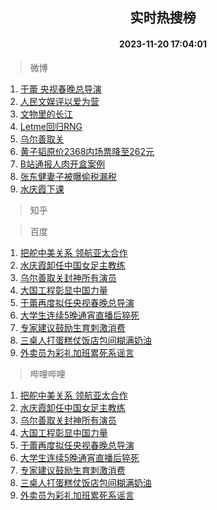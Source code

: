 <div align="center"><h2>实时热搜榜</h2><h4>2023-11-20 17:04:01</h4></div>

> 微博  

1. [于蕾 央视春晚总导演](https://s.weibo.com/weibo?q=%E4%BA%8E%E8%95%BE%20%E5%A4%AE%E8%A7%86%E6%98%A5%E6%99%9A%E6%80%BB%E5%AF%BC%E6%BC%94&t=31&band_rank=1&Refer=top)<br />
2. [人民文娱评以爱为营](https://s.weibo.com/weibo?q=%23%E4%BA%BA%E6%B0%91%E6%96%87%E5%A8%B1%E8%AF%84%E4%BB%A5%E7%88%B1%E4%B8%BA%E8%90%A5%23&t=31&band_rank=2&Refer=top)<br />
3. [文物里的长江](https://s.weibo.com/weibo?q=%23%E6%96%87%E7%89%A9%E9%87%8C%E7%9A%84%E9%95%BF%E6%B1%9F%23&t=31&band_rank=3&Refer=top)<br />
4. [Letme回归RNG](https://s.weibo.com/weibo?q=%23Letme%E5%9B%9E%E5%BD%92RNG%23&t=31&band_rank=4&Refer=top)<br />
5. [乌尔善取关](https://s.weibo.com/weibo?q=%E4%B9%8C%E5%B0%94%E5%96%84%E5%8F%96%E5%85%B3&t=31&band_rank=5&Refer=top)<br />
6. [黄子韬原价2368内场票降至262元](https://s.weibo.com/weibo?q=%23%E9%BB%84%E5%AD%90%E9%9F%AC%E5%8E%9F%E4%BB%B72368%E5%86%85%E5%9C%BA%E7%A5%A8%E9%99%8D%E8%87%B3262%E5%85%83%23&t=31&band_rank=6&Refer=top)<br />
7. [B站通报人肉开盒案例](https://s.weibo.com/weibo?q=%23B%E7%AB%99%E9%80%9A%E6%8A%A5%E4%BA%BA%E8%82%89%E5%BC%80%E7%9B%92%E6%A1%88%E4%BE%8B%23&t=31&band_rank=7&Refer=top)<br />
8. [张东健妻子被曝偷税漏税](https://s.weibo.com/weibo?q=%23%E5%BC%A0%E4%B8%9C%E5%81%A5%E5%A6%BB%E5%AD%90%E8%A2%AB%E6%9B%9D%E5%81%B7%E7%A8%8E%E6%BC%8F%E7%A8%8E%23&t=31&band_rank=8&Refer=top)<br />
9. [水庆霞下课](https://s.weibo.com/weibo?q=%E6%B0%B4%E5%BA%86%E9%9C%9E%E4%B8%8B%E8%AF%BE&t=31&band_rank=9&Refer=top)<br />

> 知乎  


> 百度  

1. [把舵中美关系 领航亚太合作](https://www.baidu.com/s?wd=%E6%8A%8A%E8%88%B5%E4%B8%AD%E7%BE%8E%E5%85%B3%E7%B3%BB+%E9%A2%86%E8%88%AA%E4%BA%9A%E5%A4%AA%E5%90%88%E4%BD%9C&sa=fyb_news&rsv_dl=fyb_news)<br />
2. [水庆霞卸任中国女足主教练](https://www.baidu.com/s?wd=%E6%B0%B4%E5%BA%86%E9%9C%9E%E5%8D%B8%E4%BB%BB%E4%B8%AD%E5%9B%BD%E5%A5%B3%E8%B6%B3%E4%B8%BB%E6%95%99%E7%BB%83&sa=fyb_news&rsv_dl=fyb_news)<br />
3. [乌尔善取关封神所有演员](https://www.baidu.com/s?wd=%E4%B9%8C%E5%B0%94%E5%96%84%E5%8F%96%E5%85%B3%E5%B0%81%E7%A5%9E%E6%89%80%E6%9C%89%E6%BC%94%E5%91%98&sa=fyb_news&rsv_dl=fyb_news)<br />
4. [大国工程彰显中国力量](https://www.baidu.com/s?wd=%E5%A4%A7%E5%9B%BD%E5%B7%A5%E7%A8%8B%E5%BD%B0%E6%98%BE%E4%B8%AD%E5%9B%BD%E5%8A%9B%E9%87%8F&sa=fyb_news&rsv_dl=fyb_news)<br />
5. [于蕾再度拟任央视春晚总导演](https://www.baidu.com/s?wd=%E4%BA%8E%E8%95%BE%E5%86%8D%E5%BA%A6%E6%8B%9F%E4%BB%BB%E5%A4%AE%E8%A7%86%E6%98%A5%E6%99%9A%E6%80%BB%E5%AF%BC%E6%BC%94&sa=fyb_news&rsv_dl=fyb_news)<br />
6. [大学生连续5晚通宵直播后猝死](https://www.baidu.com/s?wd=%E5%A4%A7%E5%AD%A6%E7%94%9F%E8%BF%9E%E7%BB%AD5%E6%99%9A%E9%80%9A%E5%AE%B5%E7%9B%B4%E6%92%AD%E5%90%8E%E7%8C%9D%E6%AD%BB&sa=fyb_news&rsv_dl=fyb_news)<br />
7. [专家建议鼓励生育刺激消费](https://www.baidu.com/s?wd=%E4%B8%93%E5%AE%B6%E5%BB%BA%E8%AE%AE%E9%BC%93%E5%8A%B1%E7%94%9F%E8%82%B2%E5%88%BA%E6%BF%80%E6%B6%88%E8%B4%B9&sa=fyb_news&rsv_dl=fyb_news)<br />
8. [三桌人打蛋糕仗饭店包间糊满奶油](https://www.baidu.com/s?wd=%E4%B8%89%E6%A1%8C%E4%BA%BA%E6%89%93%E8%9B%8B%E7%B3%95%E4%BB%97%E9%A5%AD%E5%BA%97%E5%8C%85%E9%97%B4%E7%B3%8A%E6%BB%A1%E5%A5%B6%E6%B2%B9&sa=fyb_news&rsv_dl=fyb_news)<br />
9. [外卖员为彩礼加班累死系谣言](https://www.baidu.com/s?wd=%E5%A4%96%E5%8D%96%E5%91%98%E4%B8%BA%E5%BD%A9%E7%A4%BC%E5%8A%A0%E7%8F%AD%E7%B4%AF%E6%AD%BB%E7%B3%BB%E8%B0%A3%E8%A8%80&sa=fyb_news&rsv_dl=fyb_news)<br />

> 哔哩哔哩  

1. [把舵中美关系 领航亚太合作](https://www.baidu.com/s?wd=%E6%8A%8A%E8%88%B5%E4%B8%AD%E7%BE%8E%E5%85%B3%E7%B3%BB+%E9%A2%86%E8%88%AA%E4%BA%9A%E5%A4%AA%E5%90%88%E4%BD%9C&sa=fyb_news&rsv_dl=fyb_news)<br />
2. [水庆霞卸任中国女足主教练](https://www.baidu.com/s?wd=%E6%B0%B4%E5%BA%86%E9%9C%9E%E5%8D%B8%E4%BB%BB%E4%B8%AD%E5%9B%BD%E5%A5%B3%E8%B6%B3%E4%B8%BB%E6%95%99%E7%BB%83&sa=fyb_news&rsv_dl=fyb_news)<br />
3. [乌尔善取关封神所有演员](https://www.baidu.com/s?wd=%E4%B9%8C%E5%B0%94%E5%96%84%E5%8F%96%E5%85%B3%E5%B0%81%E7%A5%9E%E6%89%80%E6%9C%89%E6%BC%94%E5%91%98&sa=fyb_news&rsv_dl=fyb_news)<br />
4. [大国工程彰显中国力量](https://www.baidu.com/s?wd=%E5%A4%A7%E5%9B%BD%E5%B7%A5%E7%A8%8B%E5%BD%B0%E6%98%BE%E4%B8%AD%E5%9B%BD%E5%8A%9B%E9%87%8F&sa=fyb_news&rsv_dl=fyb_news)<br />
5. [于蕾再度拟任央视春晚总导演](https://www.baidu.com/s?wd=%E4%BA%8E%E8%95%BE%E5%86%8D%E5%BA%A6%E6%8B%9F%E4%BB%BB%E5%A4%AE%E8%A7%86%E6%98%A5%E6%99%9A%E6%80%BB%E5%AF%BC%E6%BC%94&sa=fyb_news&rsv_dl=fyb_news)<br />
6. [大学生连续5晚通宵直播后猝死](https://www.baidu.com/s?wd=%E5%A4%A7%E5%AD%A6%E7%94%9F%E8%BF%9E%E7%BB%AD5%E6%99%9A%E9%80%9A%E5%AE%B5%E7%9B%B4%E6%92%AD%E5%90%8E%E7%8C%9D%E6%AD%BB&sa=fyb_news&rsv_dl=fyb_news)<br />
7. [专家建议鼓励生育刺激消费](https://www.baidu.com/s?wd=%E4%B8%93%E5%AE%B6%E5%BB%BA%E8%AE%AE%E9%BC%93%E5%8A%B1%E7%94%9F%E8%82%B2%E5%88%BA%E6%BF%80%E6%B6%88%E8%B4%B9&sa=fyb_news&rsv_dl=fyb_news)<br />
8. [三桌人打蛋糕仗饭店包间糊满奶油](https://www.baidu.com/s?wd=%E4%B8%89%E6%A1%8C%E4%BA%BA%E6%89%93%E8%9B%8B%E7%B3%95%E4%BB%97%E9%A5%AD%E5%BA%97%E5%8C%85%E9%97%B4%E7%B3%8A%E6%BB%A1%E5%A5%B6%E6%B2%B9&sa=fyb_news&rsv_dl=fyb_news)<br />
9. [外卖员为彩礼加班累死系谣言](https://www.baidu.com/s?wd=%E5%A4%96%E5%8D%96%E5%91%98%E4%B8%BA%E5%BD%A9%E7%A4%BC%E5%8A%A0%E7%8F%AD%E7%B4%AF%E6%AD%BB%E7%B3%BB%E8%B0%A3%E8%A8%80&sa=fyb_news&rsv_dl=fyb_news)<br />
